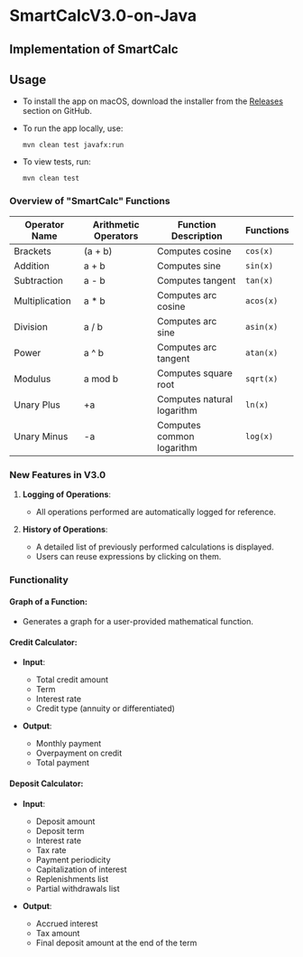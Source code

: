 # SmartCalcV3.0-on-Java

## Implementation of SmartCalc

## Usage

- To install the app on macOS, download the installer from the [Releases](#)
  section on GitHub.

- To run the app locally, use:
  ```shell
  mvn clean test javafx:run
  ```  
- To view tests, run:
  ```shell
  mvn clean test
  ```  

### Overview of "SmartCalc" Functions

| **Operator Name** | **Arithmetic Operators** | **Function Description**   | **Functions** |  
|-------------------|--------------------------|----------------------------|---------------|  
| Brackets          | (a + b)                  | Computes cosine            | `cos(x)`      |  
| Addition          | a + b                    | Computes sine              | `sin(x)`      |  
| Subtraction       | a - b                    | Computes tangent           | `tan(x)`      |  
| Multiplication    | a * b                    | Computes arc cosine        | `acos(x)`     |  
| Division          | a / b                    | Computes arc sine          | `asin(x)`     |  
| Power             | a ^ b                    | Computes arc tangent       | `atan(x)`     |  
| Modulus           | a mod b                  | Computes square root       | `sqrt(x)`     |  
| Unary Plus        | +a                       | Computes natural logarithm | `ln(x)`       |  
| Unary Minus       | -a                       | Computes common logarithm  | `log(x)`      |  

### New Features in V3.0

1. **Logging of Operations**:
    - All operations performed are automatically logged for reference.

2. **History of Operations**:
    - A detailed list of previously performed calculations is displayed.
    - Users can reuse expressions by clicking on them.

### Functionality

#### Graph of a Function:

- Generates a graph for a user-provided mathematical function.

#### Credit Calculator:

- **Input**:
    - Total credit amount
    - Term
    - Interest rate
    - Credit type (annuity or differentiated)

- **Output**:
    - Monthly payment
    - Overpayment on credit
    - Total payment

#### Deposit Calculator:

- **Input**:
    - Deposit amount
    - Deposit term
    - Interest rate
    - Tax rate
    - Payment periodicity
    - Capitalization of interest
    - Replenishments list
    - Partial withdrawals list

- **Output**:
    - Accrued interest
    - Tax amount
    - Final deposit amount at the end of the term  

